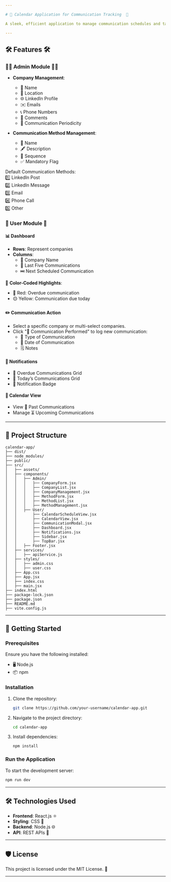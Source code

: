 ```yaml
---

# 📅 Calendar Application for Communication Tracking  📅

A sleek, efficient application to manage communication schedules and tasks for companies. This application provides a streamlined way to organize communication methods, maintain records, and track overdue or upcoming communications effortlessly.  

---
```


## 🛠️ Features 🛠️ 

### 👨‍💼 Admin Module  👨‍💼
- **Company Management**:  
  - 🏢 Name  
  - 📍 Location  
  - 🌐 LinkedIn Profile  
  - ✉️ Emails  
  - 📞 Phone Numbers  
  - 📝 Comments  
  - 🔄 Communication Periodicity  

- **Communication Method Management**:  
  - 📝 Name  
  - 🖋️ Description  
  - 🔢 Sequence  
  - ✅ Mandatory Flag  

Default Communication Methods:  
1️⃣ LinkedIn Post  
2️⃣ LinkedIn Message  
3️⃣ Email  
4️⃣ Phone Call  
5️⃣ Other  

### 👤 User Module  👤
#### 📊 Dashboard  
- **Rows**: Represent companies  
- **Columns**:  
  - 🏢 Company Name  
  - 📜 Last Five Communications  
  - ⏭️ Next Scheduled Communication  

🎨 **Color-Coded Highlights**:  
- 🔴 Red: Overdue communication  
- 🟡 Yellow: Communication due today  

#### ✏️ Communication Action  
- Select a specific company or multi-select companies.  
- Click "📨 Communication Performed" to log new communication:  
  - 📝 Type of Communication  
  - 📅 Date of Communication  
  - 🗒️ Notes  

#### 🔔 Notifications  
- 📌 Overdue Communications Grid  
- 📌 Today’s Communications Grid  
- 🛑 Notification Badge  

#### 📅 Calendar View  
- View 📜 Past Communications  
- Manage ⏳ Upcoming Communications  

---

## 📂 Project Structure  

```
calendar-app/  
├── dist/  
├── node_modules/  
├── public/  
├── src/  
│   ├── assets/  
│   ├── components/  
│   │   ├── Admin/  
│   │   │   ├── CompanyForm.jsx  
│   │   │   ├── CompanyList.jsx  
│   │   │   ├── CompanyManagement.jsx  
│   │   │   ├── MethodForm.jsx  
│   │   │   ├── MethodList.jsx  
│   │   │   ├── MethodManagement.jsx  
│   │   ├── User/  
│   │       ├── CalendarScheduleView.jsx  
│   │       ├── CalendarView.jsx  
│   │       ├── CommunicationModal.jsx  
│   │       ├── Dashboard.jsx  
│   │       ├── Notifications.jsx  
│   │       ├── Sidebar.jsx  
│   │       ├── TopBar.jsx  
│   │   ├── Footer.jsx  
│   ├── services/  
│   │   ├── apiService.js  
│   ├── styles/  
│   │   ├── admin.css  
│   │   ├── user.css  
│   ├── App.css  
│   ├── App.jsx  
│   ├── index.css  
│   ├── main.jsx  
├── index.html  
├── package-lock.json  
├── package.json  
├── README.md  
├── vite.config.js  
```  

---

## 🚀 Getting Started  

### Prerequisites  
Ensure you have the following installed:  
- 🖥️ Node.js  
- 📦 npm  

### Installation  

1. Clone the repository:  
   ```bash  
   git clone https://github.com/your-username/calendar-app.git 
   ```  
2. Navigate to the project directory:  
   ```bash  
   cd calendar-app  
   ```  
3. Install dependencies:  
   ```bash  
   npm install  
   ```  

### Run the Application  
To start the development server:  
```bash  
npm run dev  
```  

---

## 🛠️ Technologies Used  
- **Frontend**: React.js ⚛️  
- **Styling**: CSS 🎨  
- **Backend**: Node.js 🌐  
- **API**: REST APIs 🔌  

---

## 🛡️ License  
This project is licensed under the MIT License. 📜  

---
